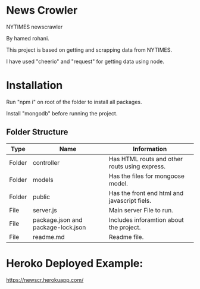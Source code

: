 # News Crowler
NYTIMES newscrawler

By hamed rohani.

This project is based on getting and scrapping data from NYTIMES.

I have used "cheerio" and "request" for getting data using node.

# Installation
Run "npm i" on root of the folder to install all packages.

Install "mongodb" before running the project.

## Folder Structure

Type | Name | Information
---------- | ------ | --------
Folder | controller | Has HTML routs and other routs using express.
Folder | models | Has the files for mongoose model.
Folder | public | Has the front end html and javascript fiels.
File | server.js | Main server File to run.
File | package.json and package-lock.json | Includes inforamtion about the project.
File | readme.md| Readme file.



# Heroko Deployed Example:
https://newscr.herokuapp.com/